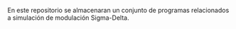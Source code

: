En este repositorio se almacenaran un conjunto de programas relacionados a simulación de modulación Sigma-Delta.
